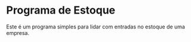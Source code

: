 # Programa de Estoque
Este é um programa simples para lidar com entradas no estoque de uma empresa.
